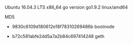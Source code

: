 Ubuntu 16.04.3 LTS x86_64
go version go1.9.2 linux/amd64

MD5
- 9830c6109d180612e18f78310269486b  bootnode

- b72c581abfe2dd5a7a2b84c697414248  geth
